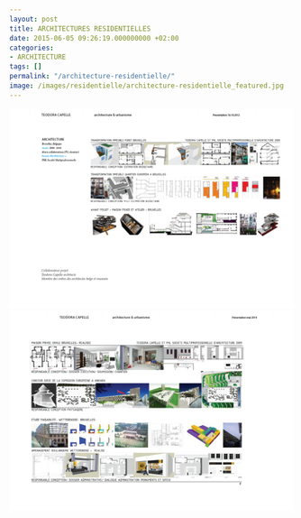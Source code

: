 ```yaml
---
layout: post
title: ARCHITECTURES RESIDENTIELLES
date: 2015-06-05 09:26:19.000000000 +02:00
categories:
- ARCHITECTURE
tags: []
permalink: "/architecture-residentielle/"
image: /images/residentielle/architecture-residentielle_featured.jpg
---
```

![](/images/residentielle/architecture-residentielle_2014-BOOK_MR22.png)
![](/images/residentielle/architecture-residentielle_2014-BOOK_MR23.png)
